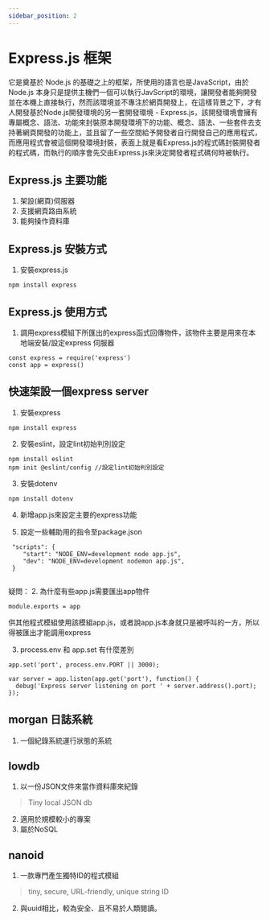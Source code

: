 ```yaml
---
sidebar_position: 2
---
```


# Express.js 框架
它是奠基於 Node.js 的基礎之上的框架，所使用的語言也是JavaScript，由於 Node.js 本身只是提供主機們一個可以執行JavScript的環境，讓開發者能夠開發並在本機上直接執行，然而該環境並不專注於網頁開發上，在這樣背景之下，才有人開發基於Node.js開發環境的另一套開發環境 - Express.js，該開發環境會擁有專屬概念、語法、功能來封裝原本開發環境下的功能、概念、語法、一些套件去支持著網頁開發的功能上，並且留了一些空間給予開發者自行開發自己的應用程式，而應用程式會被這個開發環境封裝，表面上就是看Express.js的程式碼封裝開發者的程式碼，而執行的順序會先交由Express.js來決定開發者程式碼何時被執行。

## Express.js 主要功能
1. 架設(網頁)伺服器
2. 支援網頁路由系統
3. 能夠操作資料庫


## Express.js 安裝方式


1. 安裝express.js
```
npm install express
```


## Express.js 使用方式

1. 調用express模組下所匯出的express函式回傳物件，該物件主要是用來在本地端安裝/設定express 伺服器
```
const express = require('express')
const app = express()
```


## 快速架設一個express server

1. 安裝express
```
npm install express
```
2. 安裝eslint，設定lint初始判別設定
```
npm install eslint
npm init @eslint/config //設定lint初始判別設定
```

3. 安裝dotenv
```
npm install dotenv
```
4. 新增app.js來設定主要的express功能

5. 設定一些輔助用的指令至package.json 

```
 "scripts": {
    "start": "NODE_ENV=development node app.js",
    "dev": "NODE_ENV=development nodemon app.js",
 }
 
```
疑問：
2. 為什麼有些app.js需要匯出app物件
```
module.exports = app
```
供其他程式模組使用該模組app.js，或者說app.js本身就只是被呼叫的一方，所以得被匯出才能調用express

3.  process.env 和 app.set 有什麼差別

```
app.set('port', process.env.PORT || 3000);

var server = app.listen(app.get('port'), function() {
  debug('Express server listening on port ' + server.address().port);
});

```


## morgan 日誌系統
1. 一個紀錄系統運行狀態的系統

## lowdb
1. 以一份JSON文件來當作資料庫來紀錄 
> Tiny local JSON db
2. 適用於規模較小的專案
3. 屬於NoSQL

## nanoid
1. 一款專門產生獨特ID的程式模組
>  tiny, secure, URL-friendly, unique string ID
2. 與uuid相比，較為安全、且不易於人類閱讀。